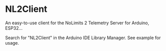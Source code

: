 # NL2Client
An easy-to-use client for the NoLimits 2 Telemetry Server for Arduino, ESP32...

Search for "NL2Client" in the Arduino IDE Library Manager. See example for usage.
